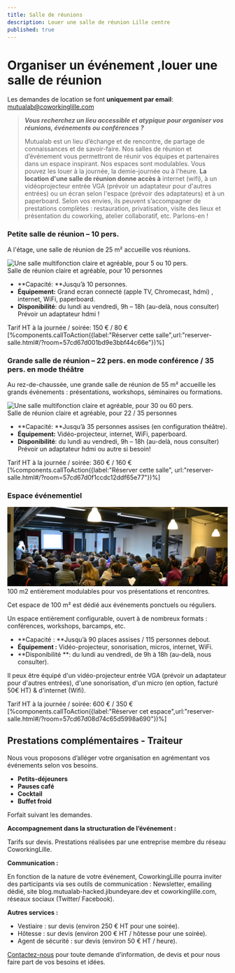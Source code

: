 ```yaml
---
title: Salle de réunions
description: Louer une salle de réunion Lille centre
published: true
---
```



# Organiser un événement ,louer une salle de réunion
Les demandes de location se font **uniquement par email**: mutualab@coworkinglille.com 
>
> **_Vous recherchez un lieu accessible et atypique pour organiser vos réunions, événements ou conférences ?_**
> 
> Mutualab est un lieu d’échange et de rencontre, de partage de connaissances et de savoir-faire. Nos salles de réunion et d’événement vous permettront de réunir vos équipes et partenaires dans un espace inspirant.
> Nos espaces sont modulables. Vous pouvez les louer à la journée, la demie-journée ou à l'heure. 
> **La location d'une salle de réunion donne accès à** internet (wifi), à un vidéoprojecteur entrée VGA (prévoir un adaptateur pour d'autres entrées) ou un écran selon l'espace (prévoir des adaptateurs) et à un paperboard.
Selon vos envies, ils peuvent s’accompagner de prestations complètes : restauration, privatisation, visite des lieux et présentation du coworking, atelier collaboratif, etc. Parlons-en !


### Petite salle de réunion – 10 pers.

A l'étage, une salle de réunion de 25 m² accueille vos réunions.

![Une salle multifonction claire et agréable, pour 5 ou 10 pers.]({{site.baseurl}}/contents/images/salle-reunion/P9053629-resized.jpg)  
Salle de réunion claire et agréable, pour 10 personnes

- **Capacité: **Jusqu’à 10 personnes.
- **Équipement:** Grand ecran connecté (apple TV, Chromecast, hdmi) , internet, WiFi, paperboard.
- **Disponibilité**: du lundi au vendredi, 9h – 18h (au-delà, nous consulter)
Prévoir un adaptateur hdmi ! 

Tarif HT à la journée / soirée: 150 € / 80 €
[%components.callToAction({label:"Réserver cette salle",url:"reserver-salle.html#/?room=57cd67d001bd9e3bbf44c66e"})%]


### Grande salle de réunion – 22 pers. en mode conférence / 35 pers. en mode théâtre

Au rez-de-chaussée, une grande salle de réunion de 55 m² accueille les grands événements : présentations, workshops, séminaires ou formations.

![Une salle multifonction claire et agréable, pour 30 ou 60 pers.]({{site.baseurl}}/contents/images/salle-reunion/Halle-au-bardage.jpg)  
Salle de réunion claire et agréable, pour 22 / 35 personnes

- **Capacité: **Jusqu’à 35 personnes assises (en configuration théâtre).
- **Équipement:** Vidéo-projecteur, internet, WiFi, paperboard.
- **Disponibilité**: du lundi au vendredi, 9h – 18h (au-delà, nous consulter)
Prévoir un adaptateur hdmi ou autre si besoin!

Tarif HT à la journée / soirée: 360 € / 160 € 
[%components.callToAction({label:"Réserver cette salle", url:"reserver-salle.html#/?room=57cd67d0f1ccdc12ddf65e77"})%]


### Espace événementiel

![100 m2 entièrement modulables pour vos présentations et rencontres.](images/salle-reunion/salle-evenements1.jpg)  
100 m2 entièrement modulables pour vos présentations et rencontres.

Cet espace de 100 m² est dédié aux événements ponctuels ou réguliers.

Un espace entièrement configurable, ouvert à de nombreux formats : conférences, workshops, barcamps, etc.

- **Capacité : **Jusqu’à 90 places assises / 115 personnes debout.
- **Équipement :** Vidéo-projecteur, sonorisation, micros, internet, WiFi.
- **Disponibilité **: du lundi au vendredi, de 9h à 18h (au-delà, nous consulter).

Il peux être équipé d'un vidéo-projecteur entrée VGA (prévoir un adaptateur pour d'autres entrées), d'une sonorisation, d'un micro (en option, facturé 50€ HT) & d'internet (Wifi).

Tarif HT à la journée / soirée: 600 € / 350 €
[%components.callToAction({label:"Réserver cet espace",url:"reserver-salle.html#/?room=57cd67d08d74c65d5998a690"})%]


## Prestations complémentaires - Traiteur

Nous vous proposons d’alléger votre organisation en agrémentant vos événements selon vos besoins.

- **Petits-déjeuners**
- **Pauses café**
- **Cocktail**
- **Buffet froid**

Forfait suivant les demandes.


**Accompagnement dans la structuration de l’événement :**

Tarifs sur devis. Prestations réalisées par une entreprise membre du réseau CoworkingLille.

**Communication :**

En fonction de la nature de votre événement, CoworkingLille pourra inviter des participants via ses outils de communication : Newsletter, emailing dédié, site blog.mutualab-hacked.jibundeyare.dev et coworkinglille.com, réseaux sociaux (Twitter/ Facebook).

**Autres services :**

- Vestiaire : sur devis (environ 250 € HT pour une soirée).
- Hôtesse : sur devis (environ 200 € HT / hôtesse pour une soirée).
- Agent de sécurité : sur devis (environ 50 € HT / heure).

[Contactez-nous](mailto:mutualab@coworkinglille.com) pour toute demande d’information, de devis et pour nous faire part de vos besoins et idées.
